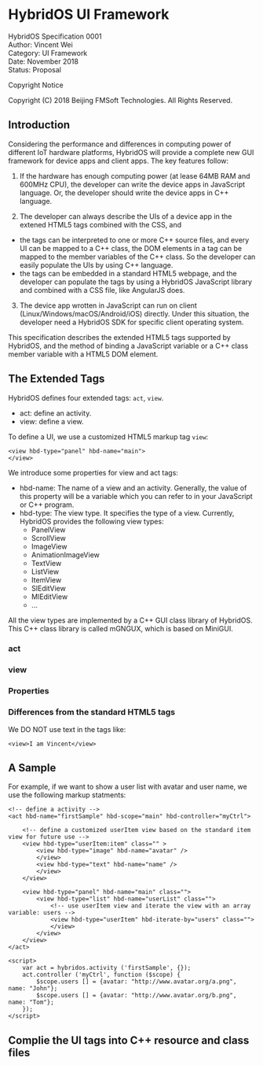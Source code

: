 # HybridOS UI Framework

HybridOS Specification 0001<br/>
Author: Vincent Wei<br/>
Category: UI Framework<br/>
Date: November 2018<br/>
Status: Proposal

Copyright Notice

  Copyright (C) 2018 Beijing FMSoft Technologies. All Rights Reserved.

## Introduction

Considering the performance and differences in computing power of different
IoT hardware platforms, HybridOS will provide a complete new GUI framework
for device apps and client apps. The key features follow:

  1. If the hardware has enough computing power (at lease 64MB RAM and 600MHz CPU),
    the developer can write the device apps in JavaScript language. Or, the developer
    should write the device apps in C++ language.

  2. The developer can always describe the UIs of a device app in the extened HTML5
    tags combined with the CSS, and
   * the tags can be interpreted to one or more C++ source files, and every UI can be
     mapped to a C++ class, the DOM elements in a tag can be mapped to the member
     variables of the C++ class. So the developer can easily populate the UIs by using
     C++ language.
   * the tags can be embedded in a standard HTML5 webpage, and the developer can
     populate the tags by using a HybridOS JavaScript library and combined with a 
     CSS file, like AngularJS does.

  3. The device app wrotten in JavaScript can run on client (Linux/Windows/macOS/Android/iOS)
     directly. Under this situation, the developer need a HybridOS SDK for specific
     client operating system.

This specification describes the extended HTML5 tags supported by HybridOS,
and the method of binding a JavaScript variable or a C++ class member variable with
a HTML5 DOM element.

## The Extended Tags

HybridOS defines four extended tags: `act`, `view`.

  * act: define an activity.
  * view: define a view.

To define a UI, we use a customized HTML5 markup tag `view`:

    <view hbd-type="panel" hbd-name="main">
    </view>

We introduce some properties for view and act tags:

  * hbd-name: The name of a view and an activity. Generally, the value of this
    property will be a variable which you can refer to in your JavaScript or C++
    program.
  * hbd-type: The view type. It specifies the type of a view. Currently, HybridOS
    provides the following view types:
    * PanelView
    * ScrollView
    * ImageView
    * AnimationImageView
    * TextView
    * ListView
    * ItemView
    * SlEditView
    * MlEditView
    * ...

All the view types are implemented by a C++ GUI class library of HybridOS.
This C++ class library is called mGNGUX, which is based on MiniGUI.

### act

### view

### Properties

### Differences from the standard HTML5 tags

We DO NOT use text in the tags like:

    <view>I am Vincent</view>


## A Sample

For example, if we want to show a user list with avatar and user name, we use
the following markup statments:

    <!-- define a activity -->
    <act hbd-name="firstSample" hbd-scope="main" hbd-controller="myCtrl">

        <!-- define a customized userItem view based on the standard item view for future use -->
        <view hbd-type="userItem:item" class="" >
            <view hbd-type="image" hbd-name="avatar" />
            </view>
            <view hbd-type="text" hbd-name="name" />
            </view>
        </view>

        <view hbd-type="panel" hbd-name="main" class="">
            <view hbd-type="list" hbd-name="userList" class="">
                <!-- use userItem view and iterate the view with an array variable: users -->
                <view hbd-type="userItem" hbd-iterate-by="users" class="">
                </view>
            </view>
        </view>
    </act>

    <script>
        var act = hybridos.activity ('firstSample', {});
        act.controller ('myCtrl', function ($scope) {
            $scope.users [] = {avatar: "http://www.avatar.org/a.png", name: "John"};
            $scope.users [] = {avatar: "http://www.avatar.org/b.png", name: "Tom"};
        });
    </script>

## Complie the UI tags into C++ resource and class files


